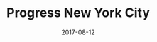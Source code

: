 ---
title: Progress New York City

location: Elmcor Youth & Adult Activities, Queens, NY
date: 2017-08-12
cagematch: https://www.cagematch.net/?id=1&nr=175642

photos:

videos:
---